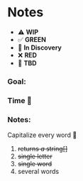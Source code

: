 # Notes

* ⚠️ **WIP**  
* ✅ **GREEN**  
* 🧠 **In Discovery**  
* ❌ **RED**  
* 📝 **TBD**  

### Goal: 
### Time 🍅
### Notes:

Capitalize every word 🤙

1. ~~returns _a_ string[]~~ 
2. ~~single letter~~
3. ~~single word~~
4. several words